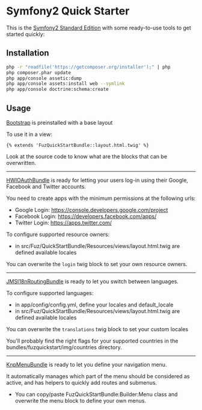 Symfony2 Quick Starter
========================

This is the [Symfony2 Standard Edition](https://github.com/symfony/symfony-standard) with some ready-to-use tools to get started quickly:

## Installation

```sh
php -r "readfile('https://getcomposer.org/installer');" | php
php composer.phar update
php app/console assetic:dump
php app/console assets:install web --symlink
php app/console doctrine:schema:create
```

## Usage

[Bootstrap](http://bootstrap.braincrafted.com/) is preinstalled with a base layout

To use it in a view:

```jinja
{% extends 'FuzQuickStartBundle::layout.html.twig' %}
```

Look at the source code to know what are the blocks that can be overwritten.

---

[HWIOAuthBundle](https://github.com/hwi/HWIOAuthBundle) is ready for letting your users log-in using their Google, Facebook and Twitter accounts.

You need to create apps with the minimum permissions at the following urls:

- Google Login: https://console.developers.google.com/project
- Facebook Login: https://developers.facebook.com/apps/
- Twitter Login: https://apps.twitter.com/

To configure supported resource owners:

- in src/Fuz/QuickStartBundle/Resources/views/layout.html.twig are defined available locales

You can overwrite the `login` twig block to set your own resource owners.

---

[JMSI18nRoutingBundle](http://jmsyst.com/bundles/JMSI18nRoutingBundle) is ready to let you switch between languages.

To configure supported languages:

- in app/config/config.yml, define your locales and default_locale
- in src/Fuz/QuickStartBundle/Resources/views/layout.html.twig are defined available locales

You can overwrite the `translations` twig block to set your custom locales

You'll probably find the right flags for your supported countries in the bundles/fuzquickstart/img/countries directory.

---

[KnpMenuBundle](http://symfony.com/doc/master/bundles/KnpMenuBundle/index.html) is ready to let you define your navigation menu.

It automatically manages which part of the menu should be considered as active, and has helpers to quickly add routes and submenus.

- You can copy/paste FuzQuickStartBundle:Builder:Menu class and overwrite the menu block to define your own menus.

